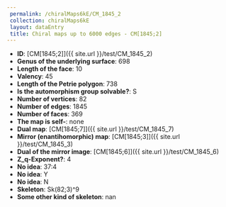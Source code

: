 ```yaml
--- 
 permalink: /chiralMaps6kE/CM_1845_2 
 collection: chiralMaps6kE
 layout: dataEntry
 title: Chiral maps up to 6000 edges - CM[1845;2]
---
```


- **ID**: [CM[1845;2]]({{ site.url }}/test/CM_1845_2)
- **Genus of the underlying surface**: 698
- **Length of the face**: 10
- **Valency**: 45
- **Length of the Petrie polygon**: 738
- **Is the automorphism group solvable?**: S
- **Number of vertices**: 82
- **Number of edges**: 1845
- **Number of faces**: 369
- **The map is self-**: none
- **Dual map**: [CM[1845;7]]({{ site.url }}/test/CM_1845_7)
- **Mirror (enantihomorphic) map**: [CM[1845;3]]({{ site.url }}/test/CM_1845_3)
- **Dual of the mirror image**: [CM[1845;6]]({{ site.url }}/test/CM_1845_6)
- **Z_q-Exponent?**: 4
- **No idea**:  37:4
- **No idea**: Y
- **No idea**: N
- **Skeleton**: Sk(82;3)^9
- **Some other kind of skeleton**: nan
